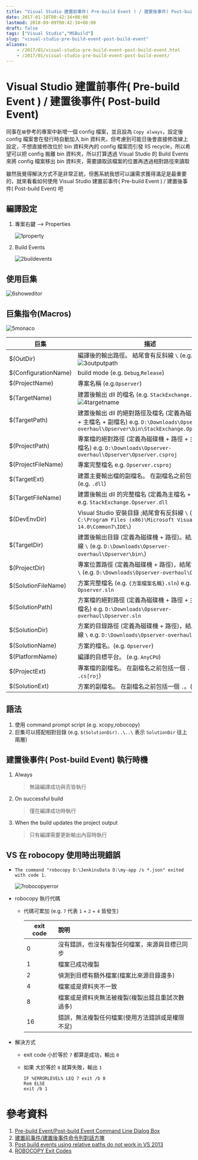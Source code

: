 ```yaml
---
title: "Visual Studio 建置前事件( Pre-build Event ) / 建置後事件( Post-build Event)"
date: 2017-01-10T00:42:34+08:00
lastmod: 2018-09-09T00:42:34+08:00
draft: false
tags: ["Visual Studio","MSBuild"]
slug: "visual-studio-pre-build-event-post-build-event"
aliases:
    - /2017/01/visual-studio-pre-build-event-post-build-event.html
    - /2017/01/visual-studio-pre-build-event-post-build-event/
---
```

# Visual Studio 建置前事件( Pre-build Event ) / 建置後事件( Post-build Event)
同事在`被`參考的專案中新增一個 config 檔案，並且設為 `Copy always`，設定後 config 檔案會在發行時自動加入 bin 資料夾，但考慮到可能日後會直接修改線上設定，不想直接修改位於 bin 資料夾內的 config 檔案而引發 IIS recycle，所以希望可以把 config 搬離 bin 資料夾，所以打算透過 Visual Studio 的 Build Events 來將 config 檔案移出 bin 資料夾，需要讀取該檔案的位置再透過相對路徑來讀取

雖然我覺得解決方式不是非常正統，但舊系統我想可以讓需求獲得滿足是最重要的，就來看看如何使用 Visual Studio 建置前事件( Pre-build Event ) / 建置後事件( Post-build Event) 吧

## 編譯設定
1. 專案右鍵 --> Properties
    
    ![1property](https://cloud.githubusercontent.com/assets/3851540/21706186/182b59f6-d400-11e6-88c4-22c1530eabdf.png)

2. Build Events
    
    ![2buildevents](https://cloud.githubusercontent.com/assets/3851540/21706192/1873ca38-d400-11e6-8fac-6ffc118be372.png)

## 使用巨集
![6showeditor](https://cloud.githubusercontent.com/assets/3851540/21706190/186b412e-d400-11e6-8a8a-88ad50a5a21b.png)


## 巨集指令(Macros)
![5monaco](https://cloud.githubusercontent.com/assets/3851540/21706191/186e1d4a-d400-11e6-8692-7ccab6853bfd.png)

巨集|描述
---|---
$(OutDir)|	編譯後的輸出路徑。 結尾會有反斜線 `\` (e.g. `bin\`) ![3outputpath](https://cloud.githubusercontent.com/assets/3851540/21706189/186ab43e-d400-11e6-9ffe-d562f269bc16.png)
$(ConfigurationName)|	build mode (e.g. `Debug`,`Release`)
$(ProjectName)|	專案名稱 (e.g.`Opserver`)
$(TargetName)|	建置後輸出 dll 的檔名 (e.g. `StackExchange.Opserver`)<br/>![4targetname](https://cloud.githubusercontent.com/assets/3851540/21706188/1869bf34-d400-11e6-8818-663be504a457.png)
$(TargetPath)|	建置後輸出 dll 的絕對路徑及檔名 (定義為磁碟機 + 路徑 + 主檔名 + 副檔名) e.g. `D:\Downloads\Opserver-overhaul\Opserver\bin\StackExchange.Opserver.dll`
$(ProjectPath)|	專案檔的絕對路徑 (定義為磁碟機 + 路徑 + 主檔名 + 副檔名) e.g. `D:\Downloads\Opserver-overhaul\Opserver\Opserver.csproj`
$(ProjectFileName)|	專案完整檔名 e.g. `Opserver.csproj`
$(TargetExt)|	建置主要輸出檔的副檔名。 在副檔名之前包括一個 `.` (e.g. `.dll`)
$(TargetFileName)|	建置後輸出 dll 的完整檔名 (定義為主檔名 + 副檔名) e.g. `StackExchange.Opserver.dll`
$(DevEnvDir)|	Visual Studio 安裝目錄 ;結尾會有反斜線 `\` (e.g. `C:\Program Files (x86)\Microsoft Visual Studio 14.0\Common7\IDE\`)
$(TargetDir)|	建置後輸出目錄 (定義為磁碟機 + 路徑)。結尾會有反斜線 `\` (e.g. `D:\Downloads\Opserver-overhaul\Opserver\bin\`)
$(ProjectDir)|	專案位置路徑 (定義為磁碟機 + 路徑)，結尾會有反斜線 `\` (e.g. `D:\Downloads\Opserver-overhaul\Opserver\`)
$(SolutionFileName)|	方案完整檔名 (e.g. `{方案檔案名稱}.sln`) e.g. `Opserver.sln`
$(SolutionPath)|	方案檔的絕對路徑 (定義為磁碟機 + 路徑 + 主檔名 + 副檔名) e.g. `D:\Downloads\Opserver-overhaul\Opserver.sln`
$(SolutionDir)|	方案的目錄路徑 (定義為磁碟機 + 路徑)，結尾會有反斜線 `\`  e.g. `D:\Downloads\Opserver-overhaul\`
$(SolutionName)|	方案的檔名。(e.g. `Opserver`)
$(PlatformName)|編譯的目標平台。 (e.g. `AnyCPU`)
$(ProjectExt)|	專案檔的副檔名。 在副檔名之前包括一個 `.` (e.g. `.cs[roj`)
$(SolutionExt)|	方案的副檔名。 在副檔名之前包括一個 `.`。(e.g. `.sln`)

## 語法
1. 使用 command prompt script (e.g. xcopy,robocopy)
2. 巨集可以搭配相對目錄 (e.g. `$(SolutionDir)..\..\` 表示 `SolutionDir` 往上兩層)


## 建置後事件( Post-build Event) 執行時機
1. Always
    
    > 無論編譯成功與否皆執行

2. On successful build
    
    > 僅在編譯成功時執行

3. When the build updates the project output
    
    > 只有編譯需要更新輸出內容時執行

## VS 在 robocopy 使用時出現錯誤
- `The command "robocopy D:\JenkinsData D:\my-app /s *.json" exited with code 1.`
    
    ![7robocopyerror](https://cloud.githubusercontent.com/assets/3851540/21706187/184e96aa-d400-11e6-8a05-0ac7abd13a64.png)

- robocopy 執行代碼
    - 代碼可累加 (e.g. `7` 代表 `1` + `2` + `4` 皆發生)
    
        exit code | 說明
        ---|:---
        0|沒有錯誤，也沒有複製任何檔案，來源與目標已同步
        1|檔案已成功複製
        2|偵測到目標有額外檔案(檔案比來源目錄還多)
        4|檔案或是資料夾不一致
        8|檔案或是資料夾無法被複製(複製出錯且重試次數過多)
        16|錯誤，無法複製任何檔案(使用方法錯誤或是權限不足)

- 解決方式
    - exit code 小於等於 `7` 都算是成功，輸出 `0`
    - 如果 大於等於 `8` 就算失敗，輸出 `1`
        
        ```
        IF %ERRORLEVEL% LEQ 7 exit /b 0
        Rem ELSE
        exit /b 1
        ```

# 參考資料
1. [Pre-build Event/Post-build Event Command Line Dialog Box](https://msdn.microsoft.com/en-us/library/42x5kfw4.aspx)
2. [建置前事件/建置後事件命令列對話方塊](https://msdn.microsoft.com/zh-tw/library/42x5kfw4.aspx)
3. [Post build events using relative paths do not work in VS 2013](http://stackoverflow.com/questions/30773158/post-build-events-using-relative-paths-do-not-work-in-vs-2013)
4. [ROBOCOPY Exit Codes](http://ss64.com/nt/robocopy-exit.html)